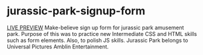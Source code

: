 # jurassic-park-signup-form
[LIVE PREVIEW](https://incandescent-trifle-a2d4f7.netlify.app/) Make-believe sign up form for jurassic park amusement park. Purpose of this was to practice new Intermediate CSS and HTML skills such as form elements. Also, to polish JS skills. Jurassic Park belongs to Universal Pictures Amblin Entertainment.
